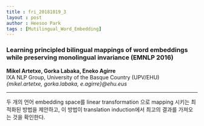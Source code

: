 ```yaml
---
title : fri_20181019_3
layout : post
author : Heesoo Park
tags : [Mutilingual_Word_Embedding]
---
```


<h3>Learning principled bilingual mappings of word embeddings while preserving monolingual invariance (EMNLP 2016)</h3>


<p>

<b>Mikel Artetxe, Gorka Labaka, Eneko Agirre</b><br/>
IXA NLP Group, University of the Basque Country (UPV/EHU)<br/>
<em>{mikel.artetxe, gorka.labaka, e.agirre}@ehu.eus</em><br/>



</p>

<hr />
<p>
두 개의 언어 embedding space를 linear transformation 으로 mapping 시키는 최적화된 방법을 제안하고, 이 방법이 translation induction에서 최고의 결과를 가져오는 것을 확인한다.
</p>
